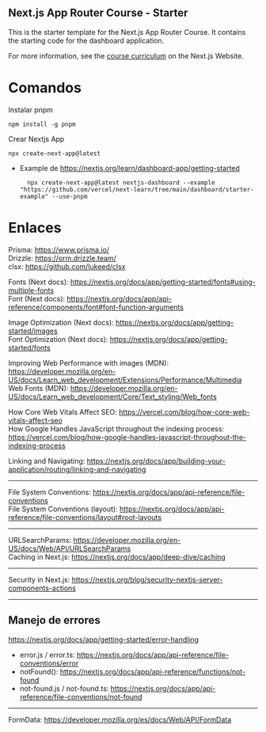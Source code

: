 ## Next.js App Router Course - Starter

This is the starter template for the Next.js App Router Course. It contains the starting code for the dashboard application.

For more information, see the [course curriculum](https://nextjs.org/learn) on the Next.js Website.


# Comandos

Instalar pnpm  

    npm install -g pnpm

Crear Nextjs App  

    npx create-next-app@latest

* Example de https://nextjs.org/learn/dashboard-app/getting-started  

        npx create-next-app@latest nextjs-dashboard --example "https://github.com/vercel/next-learn/tree/main/dashboard/starter-example" --use-pnpm

# Enlaces  

Prisma: https://www.prisma.io/  
Drizzle: https://orm.drizzle.team/  
clsx: https://github.com/lukeed/clsx  

Fonts (Next docs): https://nextjs.org/docs/app/getting-started/fonts#using-multiple-fonts  
Font (Next docs): https://nextjs.org/docs/app/api-reference/components/font#font-function-arguments  

Image Optimization (Next docs): https://nextjs.org/docs/app/getting-started/images  
Font Optimization (Next docs): https://nextjs.org/docs/app/getting-started/fonts  

Improving Web Performance with images (MDN): https://developer.mozilla.org/en-US/docs/Learn_web_development/Extensions/Performance/Multimedia  
Web Fonts (MDN): https://developer.mozilla.org/en-US/docs/Learn_web_development/Core/Text_styling/Web_fonts  

How Core Web Vitals Affect SEO: https://vercel.com/blog/how-core-web-vitals-affect-seo  
How Google Handles JavaScript throughout the indexing process: https://vercel.com/blog/how-google-handles-javascript-throughout-the-indexing-process  

Linking and Navigating: https://nextjs.org/docs/app/building-your-application/routing/linking-and-navigating  

***

File System Conventions: https://nextjs.org/docs/app/api-reference/file-conventions  
File System Conventions (layout): https://nextjs.org/docs/app/api-reference/file-conventions/layout#root-layouts  


***  

URLSearchParams: https://developer.mozilla.org/en-US/docs/Web/API/URLSearchParams  
Caching in Next.js: https://nextjs.org/docs/app/deep-dive/caching  

***

Security in Next.js: https://nextjs.org/blog/security-nextjs-server-components-actions  

***

## Manejo de errores
https://nextjs.org/docs/app/getting-started/error-handling  

- error.js / error.ts: https://nextjs.org/docs/app/api-reference/file-conventions/error  
- notFound(): https://nextjs.org/docs/app/api-reference/functions/not-found  
- not-found.js / not-found.ts: https://nextjs.org/docs/app/api-reference/file-conventions/not-found

***

FormData: https://developer.mozilla.org/es/docs/Web/API/FormData  

